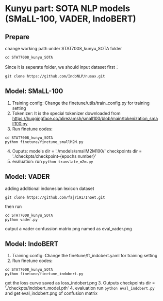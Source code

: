 # Kunyu part: SOTA NLP models (SMaLL-100, VADER, IndoBERT)

## Prepare
change working path under STAT7008_kunyu_SOTA folder
```
cd STAT7008_kunyu_SOTA
```
Since it is seperate folder, we should input dataset first：
```
git clone https://github.com/IndoNLP/nusax.git
```

## Model: SMaLL-100
1. Training config:
Change the finetune/utils/train_config.py for training setting
2. Tokenizer:
It is the special tokenizer downloaded from https://huggingface.co/alirezamsh/small100/blob/main/tokenization_small100.py
3. Run finetune codes:
```
cd STAT7008_kunyu_SOTA
python finetune/finetune_smallM2M.py
```
4. Ouputs:
models dir = './models/smallM2M100/'
checkpoints dir = './checkpts/checkpoint-{epochs number}'
5. evaluation:
run
```python translate_m2m.py```

## Model: VADER
adding additional indonesian lexicon dataset
```
git clone https://github.com/fajri91/InSet.git 
```
then run 
```
cd STAT7008_kunyu_SOTA
python vader.py
```
output a vader confussion matrix png named as eval_vader.png

## Model: IndoBERT
1. Training config:
Change the finetune/ft_indobert.yaml for training setting
2. Run finetune codes:
```
cd STAT7008_kunyu_SOTA
python finetune/finetune_indobert.py
```
get the loss curve saved as loss_indobert.png
3. Outputs
checkpoints dir = './checkpts/indobert_model.pth'
4. evaluation
run
```python eval_indobert.py``` 
and get eval_indobert.png of confusion matrix
